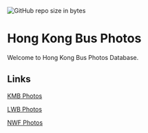 ![GitHub repo size in bytes](https://img.shields.io/github/repo-size/HT8576/HKBusPhoWeb.svg?label=Site%20size&style=popout)
# Hong Kong Bus Photos

Welcome to Hong Kong Bus Photos Database.

## Links 
[KMB Photos](KMBpho.md)

[LWB Photos](LWBpho.md)

[NWF Photos](nwfb.md)
